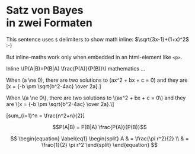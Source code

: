 <h1>Satz von Bayes<br>in zwei Formaten</h1>


This sentence uses `$` delimiters to show math inline:  $\sqrt{3x-1}+(1+x)^2$ :-)

But inline-maths work only when embedded in an html-element like `<p>`.

<p>Inline \(P(A|B)=P(B|A) \frac{P(A)}{P(B)}\) mathematics ...</p>


When \(a \ne 0\), there are two solutions to \(ax^2 + bx + c = 0\) and they are
\[x = {-b \pm \sqrt{b^2-4ac} \over 2a}.\]

<p>
When \(a \ne 0\), there are two solutions to \(ax^2 + bx + c = 0\) and they are
\[x = {-b \pm \sqrt{b^2-4ac} \over 2a}.\]
</p>

\[sum_{i=1}^n = \frac{n^2+n}{2}\]

$$P(A|B) = P(B|A) \frac{P(A)}{P(B)}$$


$$
\begin{equation} \label{eq1}
\begin{split}
A & = \frac{\pi r^2}{2} \\
 & = \frac{1}{2} \pi r^2
\end{split}
\end{equation}
$$
